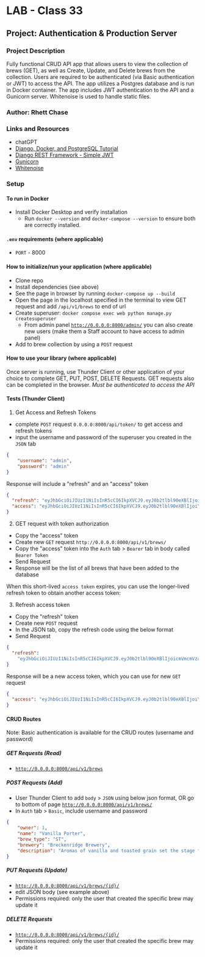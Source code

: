 # LAB - Class 33

## Project: Authentication & Production Server

### Project Description

Fully functional CRUD API app that allows users to view the collection of brews (GET), as well as Create, Update, and Delete brews from the collection. Users are required to be authenticated (via Basic authentication or JWT) to access the API. The app utilizes a Postgres database and is run in Docker container. The app includes JWT authentication to the API and a Gunicorn server. Whitenoise is used to handle static files.

### Author: Rhett Chase

### Links and Resources

<!-- - [back-end server url](https://capital-finder-rhett-chase.vercel.app/api) -->
<!-- - [front-end application](http://xyz.com/) (when applicable) -->
- chatGPT
- [Django, Docker, and PostgreSQL Tutorial](https://learndjango.com/tutorials/django-docker-and-postgresql-tutorial)
- [Django REST Framework - Simple JWT](https://django-rest-framework-simplejwt.readthedocs.io/en/latest/getting_started.html)
- [Gunicorn](https://gunicorn.org/)
- [Whitenoise](https://whitenoise.readthedocs.io/en/stable/django.html)

### Setup

#### To run in Docker

- Install Docker Desktop and verify installation
  - Run `docker --version` and `docker-compose --version` to ensure both are correctly installed.

#### `.env` requirements (where applicable)

<!-- i.e.
- `PORT` - Port Number
- `DATABASE_URL` - URL to the running Postgres instance/db -->
- `PORT` - 8000

#### How to initialize/run your application (where applicable)

- Clone repo
- Install dependencies (see above)
- See the page in browser by running `docker-compose up --build`
- Open the page in the localhost specified in the terminal to view GET request and add `/api/v1/brews` to end of url
- Create superuser: `docker compose exec web python manage.py createsuperuser`
  - From admin panel [`http://0.0.0.0:8000/admin/`](http://0.0.0.0:8000/admin/) you can also create new users (make them a Staff account to have access to admin panel)
- Add to brew collection by using a `POST` request

#### How to use your library (where applicable)

Once server is running, use Thunder Client or other application of your choice to complete GET, PUT, POST, DELETE Requests. GET requests also can be completed in the browser. *Must be authenticated to access the API*

#### Tests (Thunder Client)

1. Get Access and Refresh Tokens

- complete `POST` request `0.0.0.0:8000/api/token/` to get access and refresh tokens
- input the username and password of the superuser you created in the `JSON` tab

```json
{
	"username": "admin",
	"password": "admin"
}
```

Response will include a "refresh" and an "access" token

```json
{
  "refresh": "eyJhbGciOiJIUzI1NiIsInR5cCI6IkpXVCJ9.eyJ0b2tlbl90eXBlIjoicmVmcmVzaCIsImV4cCI6MTcwODY0MjU2MywiaWF0IjoxNzA4NTU2MTYzLCJqdGkiOiIzZGMyZDU0MWYyMGU0NTNmYmRhZmI4YWI1MzI1YjgwZSIsInVzZXJfaWQiOjF9.NNw_KuyaM5IHJtfJuKChZnj5p0HJz0OP58aVBGAHqpY",
  "access": "eyJhbGciOiJIUzI1NiIsInR5cCI6IkpXVCJ9.eyJ0b2tlbl90eXBlIjoiYWNjZXNzIiwiZXhwIjoxNzA4NTU2NDYzLCJpYXQiOjE3MDg1NTYxNjMsImp0aSI6IjdhODA0ZDdhZThmZjRmNzA5MDk1NzY5Y2U1ZGQ0MTYxIiwidXNlcl9pZCI6MX0.Vw6vo8rKDJFlGIa7hWYaxz06L06j1GtL0_EFNzo0r4s"
}
```

2. GET request with token authorization

- Copy the "access" token
- Create new `GET` request `http://0.0.0.0:8000/api/v1/brews/`
- Copy the "access" token into the `Auth` tab > `Bearer` tab in body called `Bearer Token`
- Send Request
- Response will be the list of all brews that have been added to the database

When this short-lived `access token` expires, you can use the longer-lived refresh token to obtain another access token:

3. Refresh access token

- Copy the "refresh" token
- Create new `POST` request
- In the JSON tab, copy the refresh code using the below format
- Send Request

```json
{
  "refresh": 
    "eyJhbGciOiJIUzI1NiIsInR5cCI6IkpXVCJ9.eyJ0b2tlbl90eXBlIjoicmVmcmVzaCIsImV4cCI6MTcwODY0Mjk5NSwiaWF0IjoxNzA4NTU2NTk1LCJqdGkiOiJmZWI0MTNjMjFiODY0OTRjOTZlN2Q0ZDY4NmRmNTVjYiIsInVzZXJfaWQiOjF9.0PtwU1iJNmQbtMPdpDNNHiaNGPPEWJXaOZR1KcmtWbE"
}
```

Response will be a new access token, which you can use for new `GET` request

```json
{
  "access": "eyJhbGciOiJIUzI1NiIsInR5cCI6IkpXVCJ9.eyJ0b2tlbl90eXBlIjoiYWNjZXNzIiwiZXhwIjoxNzA4NTYxODYyLCJpYXQiOjE3MDg1NTY1OTUsImp0aSI6IjU5NTI5ZThmZDc1NDRjMjJhOWM1NWFiZDBhZWYxZjFjIiwidXNlcl9pZCI6MX0.kikXTgUyInqIJQCgFz1BIYBleSVOCebvkhLLs2Ahl3M"
}
```

#### CRUD Routes

Note: Basic authentication is available for the CRUD routes (username and password)

##### GET Requests (Read)

- [`http://0.0.0.0:8000/api/v1/brews`](http://0.0.0.0:8000/api/v1/brews/)

##### POST Requests (Add)

- User Thunder Client to add `body` > `JSON` using below json format, OR go to bottom of page [`http://0.0.0.0:8000/api/v1/brews/`](http://0.0.0.0:8000/api/v1/brews/)
- In `Auth` tab > `Basic`, include username and password

```json
{
    "owner": 1,
    "name": "Vanilla Porter",
    "brew_type": "ST",
    "brewery": "Breckenridge Brewery",
    "description": "Aromas of vanilla and toasted grain set the stage for mellow flavors of vanilla and dark roasted malts in this popular porter."
}
```

##### PUT Requests (Update)

- [`http://0.0.0.0:8000/api/v1/brews/{id}/`](http://0.0.0.0:8000/api/v1/brews/2/)
- edit JSON body (see example above)
- Permissions required: only the user that created the specific brew may update it

##### DELETE Requests

- [`http://0.0.0.0:8000/api/v1/brews/{id}/`](http://0.0.0.0:8000/api/v1/brews/2/)
- Permissions required: only the user that created the specific brew may update it
